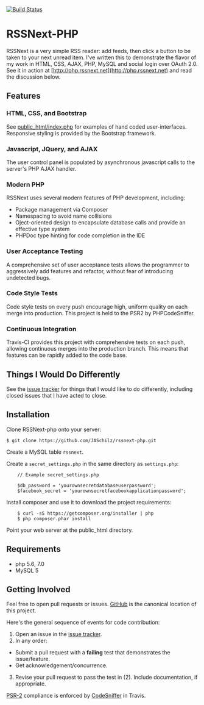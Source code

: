 [![Build Status](https://travis-ci.org/JASchilz/RSSNext-PHP.svg?branch=master)](https://travis-ci.org/JASchilz/RSSNext-PHP)


RSSNext-PHP
===========

RSSNext is a very simple RSS reader: add feeds, then click a button to be taken to your next unread item. I've written this to demonstrate the flavor of my work in HTML, CSS, AJAX, PHP, MySQL and social login over OAuth 2.0. See it in action at [http://php.rssnext.net](http://php.rssnext.net) and read the discussion below.

Features
--------

### HTML, CSS, and Bootstrap

See [public_html/index.php](public_html/index.php) for examples of hand coded user-interfaces. Responsive styling is provided by the Bootstrap framework.

### Javascript, JQuery, and AJAX

The user control panel is populated by asynchronous javascript calls to the server's PHP AJAX handler.

### Modern PHP

RSSNext uses several modern features of PHP development, including:

  * Package management via Composer
  * Namespacing to avoid name collisions
  * Oject-oriented design to encapsulate database calls and provide an effective type system
  * PHPDoc type hinting for code completion in the IDE

### User Acceptance Testing

A comprehensive set of user acceptance tests allows the programmer to aggressively add features and refactor, without fear of introducing undetected bugs.

### Code Style Tests

Code style tests on every push encourage high, uniform quality on each merge into production. This project is held to the PSR2 by PHPCodeSniffer.

### Continuous Integration

Travis-CI provides this project with comprehensive tests on each push, allowing continuous merges into the production branch. This means that features can be rapidly added to the code base.


Things I Would Do Differently
-----------------------------

See the [issue tracker](https://github.com/UWEnrollmentManagement/Framework/issues/) for things that I would like to do differently, including closed issues that I have acted to close.

Installation
------------

Clone RSSNext-php onto your server:

    $ git clone https://github.com/JASchilz/rssnext-php.git
    
Create a MySQL table `rssnext`.
    
Create a `secret_settings.php` in the same directory as `settings.php`:

```
    // Example secret_settings.php
    
    $db_password = 'yourownsecretdatabaseuserpassword';
    $facebook_secret = 'yourownsecretfacebookapplicationpassword';
```
    
Install composer and use it to download the project requirements:

```
    $ curl -sS https://getcomposer.org/installer | php
    $ php composer.phar install
```

Point your web server at the public_html directory.


Requirements
------------

* php 5.6, 7.0
* MySQL 5


Getting Involved
----------------

Feel free to open pull requests or issues. [GitHub](https://github.com/UWEnrollmentManagement/Framework) is the canonical location of this project.

Here's the general sequence of events for code contribution:

1. Open an issue in the [issue tracker](https://github.com/UWEnrollmentManagement/Framework/issues/).
2. In any order:
  * Submit a pull request with a **failing** test that demonstrates the issue/feature.
  * Get acknowledgement/concurrence.
3. Revise your pull request to pass the test in (2). Include documentation, if appropriate.

[PSR-2](https://github.com/php-fig/fig-standards/blob/master/accepted/PSR-2-coding-style-guide.md) compliance is enforced by [CodeSniffer](https://github.com/squizlabs/PHP_CodeSniffer) in Travis.